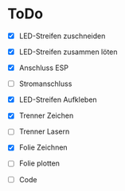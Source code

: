 # ToDo
 * [x] LED-Streifen zuschneiden
 * [x] LED-Streifen zusammen löten
 * [x] Anschluss ESP
 * [ ] Stromanschluss
 * [x] LED-Streifen Aufkleben
 * [x] Trenner Zeichen
 * [ ] Trenner Lasern
 * [x] Folie Zeichnen
 * [ ] Folie plotten
 * [ ] Code
 
